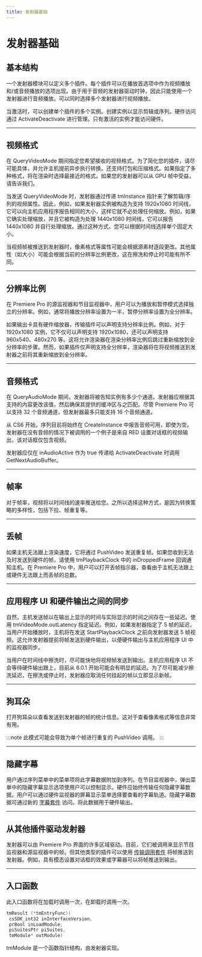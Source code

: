 ```yaml
---
title: 发射器基础
---
```

# 发射器基础

## 基本结构

一个发射器模块可以定义多个插件。每个插件可以在播放首选项中作为视频播放和/或音频播放的选项出现。由于用于音频的发射器驱动时钟，因此只能使用一个发射器进行音频播放。可以同时选择多个发射器进行视频播放。

当激活时，可以创建单个插件的多个实例。创建实例以显示剪辑或序列。硬件访问通过 ActivateDeactivate 进行管理。只有激活的实例才能访问硬件。

---

## 视频格式

在 QueryVideoMode 期间指定您希望接收的视频格式。为了简化您的插件，请尽可能具体，并允许主机提前异步执行转换。还支持打包和压缩格式。如果指定了多种格式，将在渲染时选择最接近的格式。如果您的发射器可以从 GPU 帧中受益，请告诉我们。

当发送 QueryVideoMode 时，发射器通过传递 tmInstance 指针来了解剪辑/序列的视频属性。因此，例如，如果发射器实例被构造为支持 1920x1080 时间线，它可以向主机应用程序报告相同的大小，这样它就不必处理任何缩放。例如，如果它确实处理缩放，并且它被构造为处理 1440x1080 时间线，它可以报告 1440x1080 并自行处理缩放。通过这种方式，您可以根据时间线选择单个固定大小。

当视频帧被推送到发射器时，像素格式等属性可能会根据源素材逐段更改。其他属性（如大小）可能会根据当前的分辨率比例更改，这在擦洗和停止时可能有所不同。

---

## 分辨率比例

在 Premiere Pro 的源监视器和节目监视器中，用户可以为播放和暂停模式选择独立的分辨率。例如，通常将播放分辨率设置为一半，暂停分辨率设置为全分辨率。

如果输出卡具有硬件缩放器，传输插件可以声明支持分辨率比例。例如，对于 1920x1080 实例，它不仅可以声明支持 1920x1080，还可以声明支持 960x540、480x270 等。这将允许渲染器在渲染分辨率比例后跳过重新缩放到全分辨率的步骤。然而，如果插件仅声明支持全分辨率，渲染器将在将视频推送到发射器之前将其重新缩放到全分辨率。

---

## 音频格式

在 QueryAudioMode 期间，发射器将被告知实例有多少个通道。发射器应根据其支持的内容更改该值，然后确保其提供的缓冲区与之匹配。尽管 Premiere Pro 可以支持 32 个音频通道，但发射器最多只能支持 16 个音频通道。

从 CS6 开始，序列目前将始终在 CreateInstance 中报告音频可用，即使为空。发射器在没有音频的情况下被调用的一个例子是来自 RED 设置对话框的视频输出，该对话框仅包含视频。

发射器应仅在 inAudioActive 作为 true 传递给 ActivateDeactivate 时调用 GetNextAudioBuffer。

---

## 帧率

对于帧率，视频将以时间线的速率推送给您。之所以选择这种方式，是因为转换策略的多样性，包括下拉、帧重复等。

---

## 丢帧

如果主机无法跟上渲染速度，它将通过 PushVideo 发送重复帧。如果您收到无法及时发送到硬件的帧，请使用 tmPlaybackClock 中的 inDroppedFrame 回调通知主机。在 Premiere Pro 中，用户可以打开丢帧指示器，查看由于主机无法跟上或硬件无法跟上而丢帧的总数。

---

## 应用程序 UI 和硬件输出之间的同步

自然，主机发送帧以在输出上显示的时间与实际显示的时间之间存在一些延迟。使用 tmVideoMode.outLatency 指定延迟。例如，如果发射器指定了 5 帧的延迟，当用户开始播放时，主机将在发送 StartPlaybackClock 之前向发射器发送 5 帧视频。这允许发射器提前将帧发送到硬件输出，以便硬件输出与主机应用程序 UI 中的监视器同步。

当用户在时间线中擦洗时，尽可能快地将视频帧发送到输出。主机应用程序 UI 不会等待硬件输出跟上，目前从 6.0.1 开始可能会有明显的延迟。为了尽可能减少擦洗延迟，在擦洗或停止时，发射器应取消任何挂起的帧以立即显示新帧。

---

## 狗耳朵

打开狗耳朵以查看发送到发射器的帧的统计信息。这对于查看像素格式等信息非常有用。

:::note
此模式可能会导致为单个帧进行重复的 PushVideo 调用。
:::

---

## 隐藏字幕

用户通过序列菜单中的菜单项将此字幕数据附加到序列。在节目监视器中，弹出菜单中的隐藏字幕显示选项使用户可以控制显示。硬件应始终传输任何隐藏字幕数据，用户可以通过硬件监视器的屏幕显示菜单选择要查看的字幕轨道。隐藏字幕数据可通过新的 [字幕套件](../../universals/sweetpea-suites#captioning-suite) 访问。将此数据用于硬件输出。

---

## 从其他插件驱动发射器

发射器可以由 Premiere Pro 界面的许多区域驱动。目前，它们被调用来显示节目监视器和源监视器中的帧。但其他类型的插件可以使用 [传输调用套件](../suites#transmit-invocation-suite) 将帧推送到发射器。例如，具有模态设置对话框的效果或字幕器可以将帧推送到输出。

---

## 入口函数

此入口函数将在加载时调用一次，在卸载时调用一次。

```cpp
tmResult (*tmEntryFunc)(
 csSDK_int32 inInterfaceVersion,
 prBool inLoadModule,
 piSuitesPtr piSuites,
 tmModule* outModule)
```

tmModule 是一个函数指针结构，由发射器实现。
